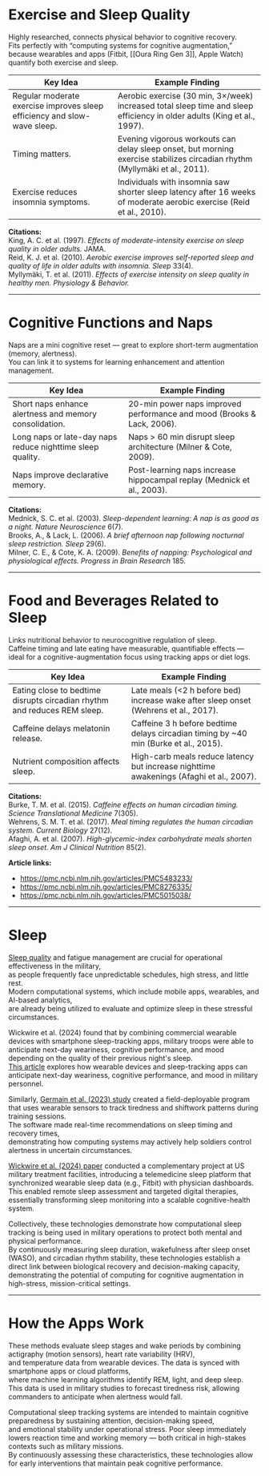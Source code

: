 # Exercise and Sleep Quality

Highly researched, connects physical behavior to cognitive recovery.  
Fits perfectly with “computing systems for cognitive augmentation,” because wearables and apps (Fitbit, [[Oura Ring Gen 3]], Apple Watch) quantify both exercise and sleep.

| Key Idea | Example Finding |
| --------- | ---------------- |
| Regular moderate exercise improves sleep efficiency and slow-wave sleep. | Aerobic exercise (30 min, 3×/week) increased total sleep time and sleep efficiency in older adults (King et al., 1997). |
| Timing matters. | Evening vigorous workouts can delay sleep onset, but morning exercise stabilizes circadian rhythm (Myllymäki et al., 2011). |
| Exercise reduces insomnia symptoms. | Individuals with insomnia saw shorter sleep latency after 16 weeks of moderate aerobic exercise (Reid et al., 2010). |

**Citations:**  
King, A. C. et al. (1997). *Effects of moderate-intensity exercise on sleep quality in older adults.* JAMA.  
Reid, K. J. et al. (2010). *Aerobic exercise improves self-reported sleep and quality of life in older adults with insomnia.* *Sleep* 33(4).  
Myllymäki, T. et al. (2011). *Effects of exercise intensity on sleep quality in healthy men.* *Physiology & Behavior.*

---

# Cognitive Functions and Naps

Naps are a mini cognitive reset — great to explore short-term augmentation (memory, alertness).  
You can link it to systems for learning enhancement and attention management.

| Key Idea | Example Finding |
| --------- | ---------------- |
| Short naps enhance alertness and memory consolidation. | 20-min power naps improved performance and mood (Brooks & Lack, 2006). |
| Long naps or late-day naps reduce nighttime sleep quality. | Naps > 60 min disrupt sleep architecture (Milner & Cote, 2009). |
| Naps improve declarative memory. | Post-learning naps increase hippocampal replay (Mednick et al., 2003). |

**Citations:**  
Mednick, S. C. et al. (2003). *Sleep-dependent learning: A nap is as good as a night.* *Nature Neuroscience* 6(7).  
Brooks, A., & Lack, L. (2006). *A brief afternoon nap following nocturnal sleep restriction.* *Sleep* 29(6).  
Milner, C. E., & Cote, K. A. (2009). *Benefits of napping: Psychological and physiological effects.* *Progress in Brain Research* 185.

---

# Food and Beverages Related to Sleep

Links nutritional behavior to neurocognitive regulation of sleep.  
Caffeine timing and late eating have measurable, quantifiable effects — ideal for a cognitive-augmentation focus using tracking apps or diet logs.

| Key Idea | Example Finding |
| --------- | ---------------- |
| Eating close to bedtime disrupts circadian rhythm and reduces REM sleep. | Late meals (<2 h before bed) increase wake after sleep onset (Wehrens et al., 2017). |
| Caffeine delays melatonin release. | Caffeine 3 h before bedtime delays circadian timing by ~40 min (Burke et al., 2015). |
| Nutrient composition affects sleep. | High-carb meals reduce latency but increase nighttime awakenings (Afaghi et al., 2007). |

**Citations:**  
Burke, T. M. et al. (2015). *Caffeine effects on human circadian timing.* *Science Translational Medicine* 7(305).  
Wehrens, S. M. T. et al. (2017). *Meal timing regulates the human circadian system.* *Current Biology* 27(12).  
Afaghi, A. et al. (2007). *High-glycemic-index carbohydrate meals shorten sleep onset.* *Am J Clinical Nutrition* 85(2).

**Article links:**  
- https://pmc.ncbi.nlm.nih.gov/articles/PMC5483233/  
- https://pmc.ncbi.nlm.nih.gov/articles/PMC8276335/  
- https://pmc.ncbi.nlm.nih.gov/articles/PMC5015038/

---

# Sleep

[Sleep quality](./Sleep%20Quality%20and%20Blue%20Light.md) and fatigue management are crucial for operational effectiveness in the military,  
as people frequently face unpredictable schedules, high stress, and little rest.  
Modern computational systems, which include mobile apps, wearables, and AI-based analytics,  
are already being utilized to evaluate and optimize sleep in these stressful circumstances.

Wickwire et al. (2024) found that by combining commercial wearable devices with smartphone sleep-tracking apps, military troops were able to anticipate next-day weariness, cognitive performance, and mood depending on the quality of their previous night's sleep.  
[This article](https://www.nature.com/articles/s44323-024-00008-y) explores how wearable devices and sleep-tracking apps can anticipate next-day weariness, cognitive performance, and mood in military personnel.

Similarly, [Germain et al. (2023) study](https://www.jmir.org/2023/1/e40640) created a field-deployable program that uses wearable sensors to track tiredness and shiftwork patterns during training sessions.  
The software made real-time recommendations on sleep timing and recovery times,  
demonstrating how computing systems may actively help soldiers control alertness in uncertain circumstances.

[Wickwire et al. (2024) paper](https://www.frontiersin.org/articles/10.3389/frsle.2024.1304743/full) conducted a complementary project at US military treatment facilities, introducing a telemedicine sleep platform that synchronized wearable sleep data (e.g., Fitbit) with physician dashboards.  
This enabled remote sleep assessment and targeted digital therapies, essentially transforming sleep monitoring into a scalable cognitive-health system.

Collectively, these technologies demonstrate how computational sleep tracking is being used in military operations to protect both mental and physical performance.  
By continuously measuring sleep duration, wakefulness after sleep onset (WASO), and circadian rhythm stability, these technologies establish a direct link between biological recovery and decision-making capacity, demonstrating the potential of computing for cognitive augmentation in high-stress, mission-critical settings.

---

# How the Apps Work

These methods evaluate sleep stages and wake periods by combining actigraphy (motion sensors), heart rate variability (HRV),  
and temperature data from wearable devices. The data is synced with smartphone apps or cloud platforms,  
where machine learning algorithms identify REM, light, and deep sleep.  
This data is used in military studies to forecast tiredness risk, allowing commanders to anticipate when alertness would fall.

Computational sleep tracking systems are intended to maintain cognitive preparedness by sustaining attention, decision-making speed,  
and emotional stability under operational stress. Poor sleep immediately lowers reaction time and working memory — both critical in high-stakes contexts such as military missions.  
By continuously assessing these characteristics, these technologies allow for early interventions that maintain peak cognitive performance.
